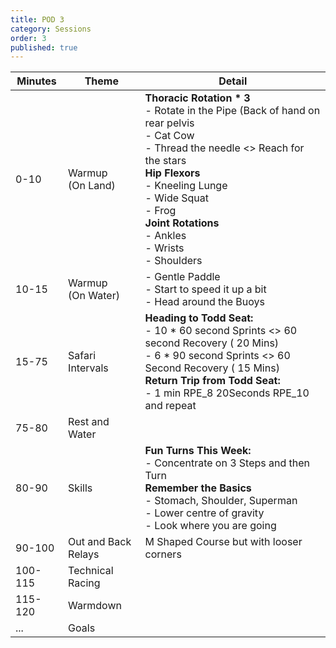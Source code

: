 ```yaml
---
title: POD 3
category: Sessions
order: 3
published: true
---
```




|   Minutes      |      Theme                     |     Detail                                                         |
| ------- | ------------------------- | ------------------------------------------------------------ |
| 0-10    | Warmup <br />(On Land)    | **Thoracic Rotation * 3**    <br />- Rotate in the Pipe (Back of hand on rear pelvis    <br />- Cat Cow    <br />- Thread the needle <> Reach for the stars <br />**Hip Flexors**    <br />- Kneeling Lunge    <br />- Wide Squat    <br />- Frog <br />**Joint Rotations** <br />- Ankles <br />- Wrists <br />- Shoulders |
| 10-15   | Warmup <br />(On Water)   | - Gentle Paddle <br />- Start to speed it up a bit <br />- Head around the Buoys |
| 15-75   | Safari Intervals          | **Heading to Todd Seat:** <br />- 10 * 60 second Sprints  <>  60  second Recovery ( 20 Mins) <br />- 6 * 90 second Sprints <>  60  Second Recovery ( 15 Mins) <br />**Return Trip  from Todd Seat:** <br />- 1 min RPE_8 20Seconds RPE_10 and repeat |
| 75-80   | Rest and Water            |                                                              |
| 80-90   | Skills                    | **Fun Turns This Week:** <br />- Concentrate on 3 Steps and then Turn <br />**Remember the Basics** <br />- Stomach, Shoulder, Superman <br />- Lower centre of gravity <br />- Look where you are going |
| 90-100  | Out and Back <br />Relays | M Shaped Course but with looser corners                      |
| 100-115 | Technical Racing          |                                                              |
| 115-120 | Warmdown                  |                                                              |
| ...     | Goals                     |                                                              |

